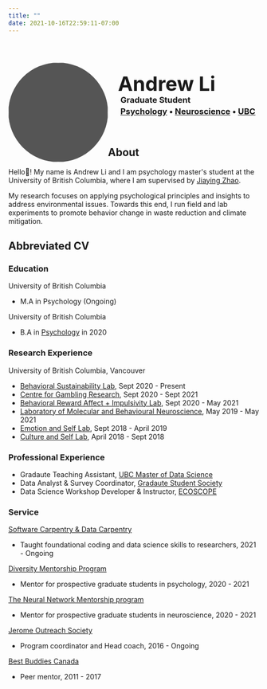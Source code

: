 ```yaml
---
title: ""
date: 2021-10-16T22:59:11-07:00
---
```

<!-- Go to https://fontawesome.com/v4.7/icons/ to find the icons you need - I am using font awesome 4 -->
<link rel="stylesheet" href="https://cdnjs.cloudflare.com/ajax/libs/font-awesome/4.7.0/css/font-awesome.min.css">
<link rel="stylesheet" href="https://cdn.rawgit.com/jpswalsh/academicons/master/css/academicons.min.css">


<style>
.header img {
  float: left;
  width: 200px;
  height: 200px;
  background: #555;
  border-radius: 50%;
}

.header h1 {
  position: relative;
  top: 18px;
  left: 20px;
  font-size: 40px;
}

#position {
  position: relative;
  top: -10px;
  left: 25px;
}

#faculty {
  position: relative;
  top: -30px;
  left: 25px;
}

.header ul {
  list-style: none;
  position: relative;
  top: -45px;
  left: 20px;
  font-size: 30px;
}

.header li {
  display: inline;
  top: -38px;
  text-decoration: none!important;
}

.inline-img {
  display: inline;
  margin: 0 0.125em;
  padding: 0;
  vertical-align: baseline;
}

</style>

<div class="header">
  <img src="https://avatars.githubusercontent.com/u/62564779?v=4" alt="logo" />
  <h1>Andrew Li</h1>
  <h3 id="position">Graduate Student</h3>
  <h3 id="faculty"><a href="https://psych.ubc.ca">Psychology</a> &#x2022 <a href="https://neuroscience.centreforbrainhealth.ca/members-neuroscience">Neuroscience</a> &#x2022 <a href="https://www.ubc.ca">UBC</a></h3> 
  <ul class="list">
  <li> <a href="mailto:andrewc.li@ubc.ca" id="email"><i class="fa fa-envelope" aria-hidden="true"></i></a></li>
  <li> <a href="https://drive.google.com/file/d/1tIAlCY4H8mGyqoX0SVkhqYrSinOluXmC/view?usp=sharing"> <i class="ai ai-cv ai"></i> </a></li>
  <li> <a href="https://github.com/andr3wli"> <i class="fa fa-github" aria-hidden="true"></i> </a></li>
  <li> <a href="https://scholar.google.ca/citations?user=WrgTRaUAAAAJ&hl=en&oi=ao"> <i class="fa fa-graduation-cap" aria-hidden="true"></i> </a></li>
  <li> <a href="https://twitter.com/drewroc6"> <i class="fa fa-twitter" aria-hidden="true"></i> </a></li>

  </ul>
</div>


<h2>About</h2>



Hello👋! My name is Andrew Li and I am psychology master's student at the University of British Columbia, where I am supervised by [Jiaying Zhao](https://psych.ubc.ca/profile/jiaying-zhao/). 

My research focuses on applying psychological principles and insights to address environmental issues. Towards this end, I run field and lab experiments to promote behavior change in waste reduction and climate mitigation.


<!-- Find me here 👇 

<i class="fa fa-twitter" aria-hidden="true"></i> [@drewroc6](https://twitter.com/drewroc6)  
<i class="fa fa-github" aria-hidden="true"></i> [@andr3wli](https://github.com/andr3wli)  
<i class="fa fa-globe" aria-hidden="true"></i> [andrewcli.com](https://www.andrewcli.com)  
<i class="fa fa-codepen" aria-hidden="true"></i> [Codepen](https://codepen.io/andrew-li-the-styleful) \
<i class="fa fa-envelope" aria-hidden="true"></i> <andrewc.li@ubc.ca>  
<i class="fa fa-graduation-cap" aria-hidden="true"></i> [Google Scholar](https://scholar.google.ca/citations?user=WrgTRaUAAAAJ&hl=en&oi=ao)  

<br> -->

<h2>Abbreviated CV</h2>

<h3>Education</h3>

University of British Columbia

* M.A in Psychology (Ongoing)

University of British Columbia

* B.A in [Psychology](https://www.youtube.com/watch?v=9ZaLipDgFZQ) in 2020

### Research Experience

University of British Columbia, Vancouver 

* [Behavioral Sustainability Lab](https://zhaolab.psych.ubc.ca), Sept 2020 - Present
* [Centre for Gambling Research](https://cgr.psych.ubc.ca), Sept 2020 - Sept 2021
* [Behavioral Reward Affect + Impulsivity Lab](https://brainlab.med.ubc.ca), Sept 2020 - May 2021
* [Laboratory of Molecular and Behavioural Neuroscience](https://winstanleylab.psych.ubc.ca), May 2019 - May 2021
* [Emotion and Self Lab](http://ubc-emotionlab.ca), Sept 2018 - April 2019
* [Culture and Self Lab](https://heinelab.psych.ubc.ca), April 2018 - Sept 2018

### Professional Experience 

* Gradaute Teaching Assistant, [UBC Master of Data Science](https://masterdatascience.ubc.ca)
* Data Analyst & Survey Coordinator, [Gradaute Student Society](https://gss.ubc.ca)
* Data Science Workshop Developer & Instructor, [ECOSCOPE](https://educe-ubc.github.io)

### Service 

[Software Carpentry & Data Carpentry](https://psych.ubc.ca/diversity-mentorship-program/)
* Taught foundational coding and data science skills to researchers, 2021 - Ongoing

[Diversity Mentorship Program](https://psych.ubc.ca/diversity-mentorship-program/)
* Mentor for prospective graduate students in psychology, 2020 - 2021

[The Neural Network Mentorship program](https://ubcneuroscienceclub.wixsite.com/uncweb/neural-network-mentorship)
* Mentor for prospective graduate students in neuroscience, 2020 - 2021

[Jerome Outreach Society](https://jeromeoutreach.com)
* Program coordinator and Head coach, 2016 - Ongoing

[Best Buddies Canada](https://bestbuddies.ca)
* Peer mentor, 2011 - 2017

